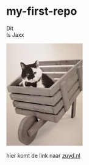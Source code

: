 # my-first-repo

Dit
<br>
Is
Jaxx

<img src="IMG_20210813_160552.jpg" alt="Jaxx" width="200">

hier komt de link naar [zuyd.nl](https://zuyd.nl)
